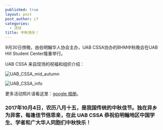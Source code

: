 ```yaml
---
published: true
layout: post
post_author: LY
categories:
  - 活动
title: 中秋快乐！
---
```



9月30日傍晚，由伯明翰华人协会主办，UAB CSSA协办的BHM中秋晚会在UAB Hill Student Center隆重举行。

UAB CSSA 来自现场的祝福和组织介绍：

![UAB_CSSA_mid_autumn](https://i.imgur.com/60ZJVnP.jpg)

![UAB_CSSA_info](https://i.imgur.com/rhTlENp.jpg)


更多活动照片请看这里：[google 相册](https://photos.google.com/share/AF1QipMkSV0XEi-ax0wwqOdsNEPvh8NXOrVZQfJGUBlTzsbR32LkAafH_oj0PqrSE26hbw?key=cGlYMzJKZkhnYk5DQWUyVWNoWmlOT0JoNlFYQU9R)。



### 2017年10月4日，农历八月十五，是我国传统的中秋佳节。独在异乡为异客，每逢佳节倍思亲，在此 UAB CSSA 恭祝伯明翰地区中国学生、学者和广大华人同胞们中秋快乐！
